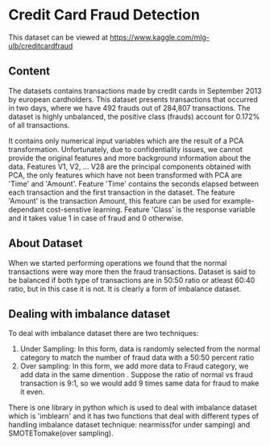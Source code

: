 # Credit Card Fraud Detection
This dataset can be viewed at https://www.kaggle.com/mlg-ulb/creditcardfraud

## Content 
The datasets contains transactions made by credit cards in September 2013 by european cardholders.
This dataset presents transactions that occurred in two days, where we have 492 frauds out of 284,807 transactions. The dataset is highly unbalanced, the positive class (frauds) account for 0.172% of all transactions.

It contains only numerical input variables which are the result of a PCA transformation. Unfortunately, due to confidentiality issues, we cannot provide the original features and more background information about the data. Features V1, V2, … V28 are the principal components obtained with PCA, the only features which have not been transformed with PCA are 'Time' and 'Amount'. Feature 'Time' contains the seconds elapsed between each transaction and the first transaction in the dataset. The feature 'Amount' is the transaction Amount, this feature can be used for example-dependant cost-senstive learning. Feature 'Class' is the response variable and it takes value 1 in case of fraud and 0 otherwise.

## About Dataset
When we started performing operations we found that the normal transactions were way more then the fraud transactions. Dataset is said to be balanced if both type of transactions are in 50:50 ratio or atleast 60:40 ratio, but in this case it is not. It is clearly a form of imbalance dataset.

## Dealing with imbalance dataset
To deal with imbalance dataset there are two techniques:

  1. Under Sampling: In this form, data is randomly selected from the normal category to match the number of fraud data with a 50:50 percent ratio
  2. Over sampling: In this form, we add more data to Fraud category, we add data in the same dimention . Suppose the ratio of normal vs fraud transaction is 9:1, so we would add 9 times same data for fraud to make it even.


There is one library in python which is used to deal with imbalance dataset which is 'imblearn' and it has two functions that deal with different types of handling imbalance dataset technique: nearmiss(for under samping) and SMOTETomake(over sampling).
